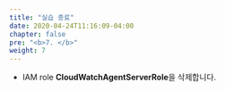 ```yaml
---
title: "실습 종료"
date: 2020-04-24T11:16:09-04:00
chapter: false
pre: "<b>7. </b>"
weight: 7
---
```


- IAM role **CloudWatchAgentServerRole**을 삭제합니다.
